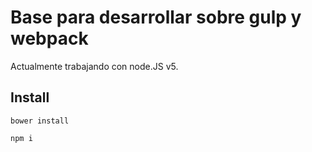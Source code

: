 # Base para desarrollar sobre gulp y webpack

Actualmente trabajando con node.JS v5.

## Install 

`bower install`

`npm i `
